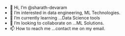 - 👋 Hi, I’m @sharath-devaram
- 👀 I’m interested in data engineering, ML Technologies.
- 🌱 I’m currently learning ...Data Science tools
- 💞️ I’m looking to collaborate on ...ML Solutions.
- 📫 How to reach me ...contact me on my email.

<!---
sharath-devaram/sharath-devaram is a ✨ special ✨ repository because its `README.md` (this file) appears on your GitHub profile.
You can click the Preview link to take a look at your changes.
--->
